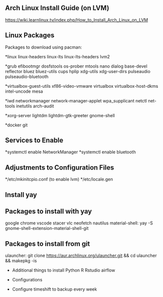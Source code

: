 ## Arch Linux Install Guide (on LVM)

https://wiki.learnlinux.tv/index.php/How_to_Install_Arch_Linux_on_LVM

## Linux Packages

Packages to download using pacman: 

*linux
linux-headers 
linux-lts
linux-lts-headers 
lvm2

*grub
efibootmgr
dosfstools
os-prober
mtools
nano
dialog
base-devel 
reflector
bluez
bluez-utils
cups
hplip
xdg-utils
xdg-user-dirs
pulseaudio
pulseaudio-bluetooth

*virtualbox-guest-utils
xf86-video-vmware
virtualbox
virtualbox-host-dkms
intel-uncode
mesa

*iwd 
networkmanager
network-manager-applet
wpa_supplicant
netctl
net-tools
inetutils
arch-audit

*xorg-server
lightdm
lightdm-gtk-greeter
gnome-shell

*docker
git

## Services to Enable

*systemctl enable NetworkManager
*systemctl enable bluetooth

## Adjustments to Configuration Files

*/etc/mkinitcpio.conf (to enable lvm)
*/etc/locale.gen

## Install yay


## Packages to install with yay

google chrome
vscode
stacer
vlc
neofetch
nautilus 
material-shell: yay -S gnome-shell-extension-material-shell-git

## Packages to install from git
ulauncher: git clone https://aur.archlinux.org/ulauncher.git && cd ulauncher && makepkg -is


- Additional things to install
Python
R
Rstudio
airflow

- Configurations
* Configure timeshift to backup every week
